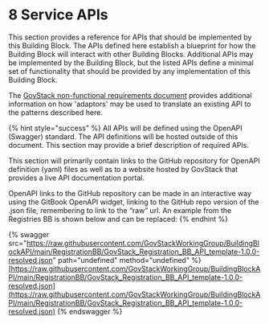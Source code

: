# 8 Service APIs

This section provides a reference for APIs that should be implemented by this Building Block. The APIs defined here establish a blueprint for how the Building Block will interact with other Building Blocks. Additional APIs may be implemented by the Building Block, but the listed APIs define a minimal set of functionality that should be provided by any implementation of this Building Block.&#x20;

The [GovStack non-functional requirements document](https://govstack.gitbook.io/specification/architecture-and-nonfunctional-requirements/6-onboarding) provides additional information on how 'adaptors' may be used to translate an existing API to the patterns described here.

{% hint style="success" %}
All APIs will be defined using the OpenAPI (Swagger) standard. The API definitions will be hosted outside of this document. This section may provide a brief description of required APIs.&#x20;

This section will primarily contain links to the GitHub repository for OpenAPI definition (yaml) files as well as to a website hosted by GovStack that provides a live API documentation portal.

OpenAPI links to the GitHub repository can be made in an interactive way using the GitBook OpenAPI widget, linking to the GitHub repo version of the .json file, remembering to link to the “raw” url. An example from the Registries BB is shown below and can be replaced:
{% endhint %}

{% swagger src="https://raw.githubusercontent.com/GovStackWorkingGroup/BuildingBlockAPI/main/RegistrationBB/GovStack_Registration_BB_API_template-1.0.0-resolved.json" path="undefined" method="undefined" %}
[https://raw.githubusercontent.com/GovStackWorkingGroup/BuildingBlockAPI/main/RegistrationBB/GovStack_Registration_BB_API_template-1.0.0-resolved.json](https://raw.githubusercontent.com/GovStackWorkingGroup/BuildingBlockAPI/main/RegistrationBB/GovStack_Registration_BB_API_template-1.0.0-resolved.json)
{% endswagger %}
